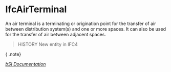 IfcAirTerminal
==============
An air terminal is a terminating or origination point for the transfer of air
between distribution system(s) and one or more spaces. It can also be used for
the transfer of air between adjacent spaces.  
  
> HISTORY  New entity in IFC4  
  
{ .note}  
>  
[ _bSI
Documentation_](https://standards.buildingsmart.org/IFC/DEV/IFC4_2/FINAL/HTML/schema/ifchvacdomain/lexical/ifcairterminal.htm)


